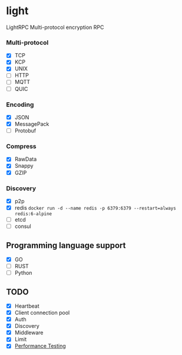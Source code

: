 # light
LightRPC Multi-protocol encryption RPC

### Multi-protocol
- [x] TCP
- [x] KCP
- [x] UNIX
- [ ] HTTP
- [ ] MQTT
- [ ] QUIC

### Encoding
- [x] JSON
- [x] MessagePack
- [ ] Protobuf

### Compress
- [x] RawData
- [x] Snappy
- [x] GZIP

### Discovery
- [x] p2p
- [x] redis `docker run -d --name redis -p 6379:6379 --restart=always  redis:6-alpine`
- [ ] etcd
- [ ] consul

## Programming language support
- [x] GO
- [ ] RUST
- [ ] Python

## TODO
- [x] Heartbeat
- [x] Client connection pool
- [x] Auth
- [x] Discovery
- [x] Middleware
- [x] Limit
- [x] [Performance Testing](https://github.com/dollarkillerx/light_rpc_benchmark)
